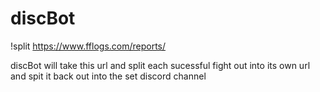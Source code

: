 # discBot
!split https://www.fflogs.com/reports/

discBot will take this url and split each sucessful fight out into its own url and spit it back out into the set discord channel